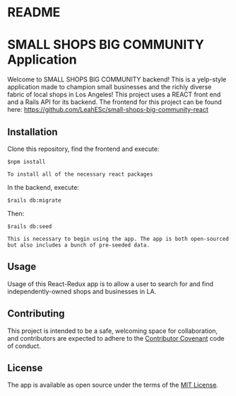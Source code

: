 # README

# SMALL SHOPS BIG COMMUNITY Application 

Welcome to SMALL SHOPS BIG COMMUNITY backend! This is a yelp-style application made to champion small businesses and the richly diverse fabric of local shops in Los Angeles! This project uses a REACT front end and a Rails API for its backend. The frontend for this project can be found here: https://github.com/LeahESc/small-shops-big-community-react

## Installation
Clone this repository, find the frontend and execute:

    $npm install

    To install all of the necessary react packages

In the backend, execute:

    $rails db:migrate 

Then: 

    $rails db:seed 

    This is necessary to begin using the app. The app is both open-sourced but also includes a bunch of pre-seeded data.

## Usage
Usage of this React-Redux app is to allow a user to search for and find independently-owned shops and businesses in LA.  

## Contributing
 This project is intended to be a safe, welcoming space for collaboration, and contributors are expected to adhere to the [Contributor Covenant](http://contributor-covenant.org) code of conduct.

## License
The app is available as open source under the terms of the [MIT License](https://opensource.org/licenses/MIT).


